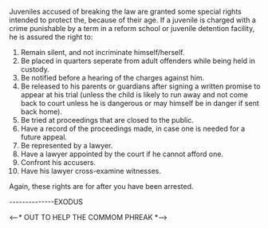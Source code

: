 Juveniles accused of breaking the law are granted some special rights intended 
to protect the, because of their age.  If a juvenile is charged with a crime 
punishable by a term in a reform school or juvenile detention facility, he is 
assured the right to:


1.  Remain silent, and not incriminate himself/herself.
2.  Be placed in quarters seperate from adult offenders while being held in
custody.
3.  Be notified before a hearing of the charges against him.
4.  Be released to his parents or guardians after signing a written promise to
appear at his trial (unless the child is likely to run away and not come back
to court unless he is dangerous or may himself be in danger if sent back home).
5.  Be tried at proceedings that are closed to the public.
6.  Have a record of the proceedings made, in case one is needed for a future 
appeal.
7.  Be represented by a lawyer.
8.  Have a lawyer appointed by the court if he cannot afford one.
9.  Confront his accusers.
10. Have his lawyer cross-examine witnesses.


Again, these rights are for after you have been arrested.

--------------EXODUS

<--*  OUT TO HELP THE COMMOM PHREAK  *-->

